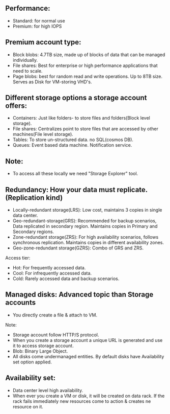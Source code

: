 Performance:
--
* Standard: for normal use
* Premium: for high IOPS

Premium account type:
--
* Block blobs: 4.7TB size, made up of blocks of data that can be managed individually.
* File shares: Best for enterprise or high performance applications that need to scale.
* Page blobs: best for random read and write operations. Up to 8TB size. Serves as Disk for VM-storing VHD's.

Different storage options a storage account offers:
--
* Containers: Just like folders- to store files and folders(Block level storage).
* File shares: Centralizes point to store files that are accessed by other machines(File level storage).
* Tables: To store un-structured data. no SQL(cosmos DB).
* Queues: Event based data machine. Notification service.

Note: 
--
* To access all these locally we need "Storage Explorer" tool.

Redundancy: How your data must replicate.(Replication kind)
--
* Locally-redundant storage(LRS): Low cost, maintains 3 copies in single data center.
* Geo-redundant-storage(GRS): Recommended for backup scenarios, Data replicated in secondary region. Maintains copies in Primary and Secondary regions.
* Zone-redundant storage(ZRS): For high availability scenarios, follows synchronous replication. Maintains copies in different availability zones.
* Geo-zone-redundant storage(GZRS): Combo of GRS and ZRS.

Access tier:
* Hot: For frequently accessed data.
* Cool: For infrequently accessed data.
* Cold: Rarely accessed data and backup scenarios.

Managed disks: Advanced topic than Storage accounts
--
* You directly create a file & attach to VM.

Note:
* Storage account follow HTTP/S protocol.
* When you create a storage account a unique URL is generated and use it to access storage account.
* Blob: Binary Large Object.
* All disks come undermanaged entities. By default disks have Availability set option applied.

Availability set:
--
* Data center level high availability.
* When ever you create a VM or disk, it will be created on data rack. If the rack fails immediately new resources come to action & creates ne resource on it.
